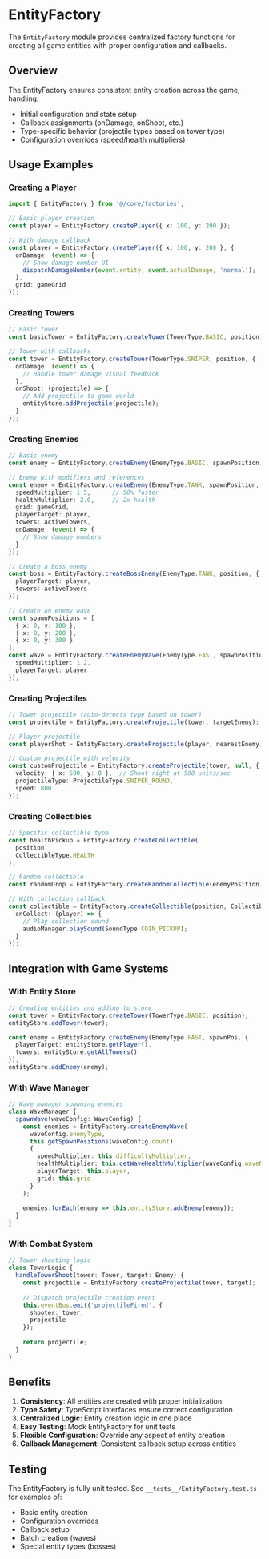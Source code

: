 # EntityFactory

The `EntityFactory` module provides centralized factory functions for creating all game entities with proper configuration and callbacks.

## Overview

The EntityFactory ensures consistent entity creation across the game, handling:
- Initial configuration and state setup
- Callback assignments (onDamage, onShoot, etc.)
- Type-specific behavior (projectile types based on tower type)
- Configuration overrides (speed/health multipliers)

## Usage Examples

### Creating a Player

```typescript
import { EntityFactory } from '@/core/factories';

// Basic player creation
const player = EntityFactory.createPlayer({ x: 100, y: 200 });

// With damage callback
const player = EntityFactory.createPlayer({ x: 100, y: 200 }, {
  onDamage: (event) => {
    // Show damage number UI
    dispatchDamageNumber(event.entity, event.actualDamage, 'normal');
  },
  grid: gameGrid
});
```

### Creating Towers

```typescript
// Basic tower
const basicTower = EntityFactory.createTower(TowerType.BASIC, position);

// Tower with callbacks
const tower = EntityFactory.createTower(TowerType.SNIPER, position, {
  onDamage: (event) => {
    // Handle tower damage visual feedback
  },
  onShoot: (projectile) => {
    // Add projectile to game world
    entityStore.addProjectile(projectile);
  }
});
```

### Creating Enemies

```typescript
// Basic enemy
const enemy = EntityFactory.createEnemy(EnemyType.BASIC, spawnPosition);

// Enemy with modifiers and references
const enemy = EntityFactory.createEnemy(EnemyType.TANK, spawnPosition, {
  speedMultiplier: 1.5,      // 50% faster
  healthMultiplier: 2.0,     // 2x health
  grid: gameGrid,
  playerTarget: player,
  towers: activeTowers,
  onDamage: (event) => {
    // Show damage numbers
  }
});

// Create a boss enemy
const boss = EntityFactory.createBossEnemy(EnemyType.TANK, position, {
  playerTarget: player,
  towers: activeTowers
});

// Create an enemy wave
const spawnPositions = [
  { x: 0, y: 100 },
  { x: 0, y: 200 },
  { x: 0, y: 300 }
];
const wave = EntityFactory.createEnemyWave(EnemyType.FAST, spawnPositions, {
  speedMultiplier: 1.2,
  playerTarget: player
});
```

### Creating Projectiles

```typescript
// Tower projectile (auto-detects type based on tower)
const projectile = EntityFactory.createProjectile(tower, targetEnemy);

// Player projectile
const playerShot = EntityFactory.createProjectile(player, nearestEnemy);

// Custom projectile with velocity
const customProjectile = EntityFactory.createProjectile(tower, null, {
  velocity: { x: 500, y: 0 },  // Shoot right at 500 units/sec
  projectileType: ProjectileType.SNIPER_ROUND,
  speed: 800
});
```

### Creating Collectibles

```typescript
// Specific collectible type
const healthPickup = EntityFactory.createCollectible(
  position,
  CollectibleType.HEALTH
);

// Random collectible
const randomDrop = EntityFactory.createRandomCollectible(enemyPosition);

// With collection callback
const collectible = EntityFactory.createCollectible(position, CollectibleType.COIN, {
  onCollect: (player) => {
    // Play collection sound
    audioManager.playSound(SoundType.COIN_PICKUP);
  }
});
```

## Integration with Game Systems

### With Entity Store

```typescript
// Creating entities and adding to store
const tower = EntityFactory.createTower(TowerType.BASIC, position);
entityStore.addTower(tower);

const enemy = EntityFactory.createEnemy(EnemyType.FAST, spawnPos, {
  playerTarget: entityStore.getPlayer(),
  towers: entityStore.getAllTowers()
});
entityStore.addEnemy(enemy);
```

### With Wave Manager

```typescript
// Wave manager spawning enemies
class WaveManager {
  spawnWave(waveConfig: WaveConfig) {
    const enemies = EntityFactory.createEnemyWave(
      waveConfig.enemyType,
      this.getSpawnPositions(waveConfig.count),
      {
        speedMultiplier: this.difficultyMultiplier,
        healthMultiplier: this.getWaveHealthMultiplier(waveConfig.waveNumber),
        playerTarget: this.player,
        grid: this.grid
      }
    );
    
    enemies.forEach(enemy => this.entityStore.addEnemy(enemy));
  }
}
```

### With Combat System

```typescript
// Tower shooting logic
class TowerLogic {
  handleTowerShoot(tower: Tower, target: Enemy) {
    const projectile = EntityFactory.createProjectile(tower, target);
    
    // Dispatch projectile creation event
    this.eventBus.emit('projectileFired', { 
      shooter: tower, 
      projectile 
    });
    
    return projectile;
  }
}
```

## Benefits

1. **Consistency**: All entities are created with proper initialization
2. **Type Safety**: TypeScript interfaces ensure correct configuration
3. **Centralized Logic**: Entity creation logic in one place
4. **Easy Testing**: Mock EntityFactory for unit tests
5. **Flexible Configuration**: Override any aspect of entity creation
6. **Callback Management**: Consistent callback setup across entities

## Testing

The EntityFactory is fully unit tested. See `__tests__/EntityFactory.test.ts` for examples of:
- Basic entity creation
- Configuration overrides
- Callback setup
- Batch creation (waves)
- Special entity types (bosses)
